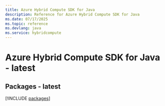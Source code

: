 ```yaml
---
title: Azure Hybrid Compute SDK for Java
description: Reference for Azure Hybrid Compute SDK for Java
ms.date: 07/17/2025
ms.topic: reference
ms.devlang: java
ms.service: hybridcompute
---
```

# Azure Hybrid Compute SDK for Java - latest
## Packages - latest
[!INCLUDE [packages](hybrid-compute-index.md)]